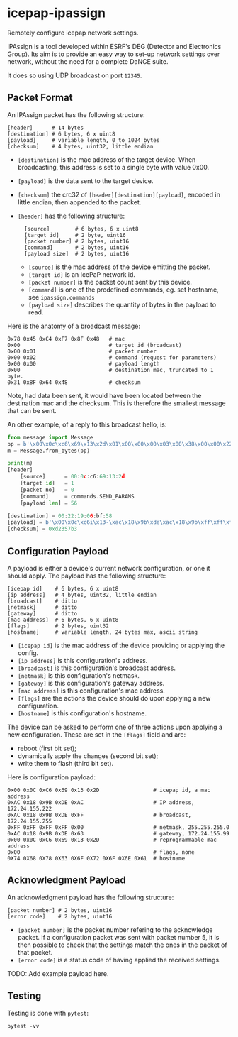 # icepap-ipassign

Remotely configure icepap network settings.

IPAssign is a tool developed within ESRF's DEG (Detector and Electronics Group).
Its aim is to provide an easy way to set-up network settings over network, without the need for a complete DaNCE suite.

It does so using UDP broadcast on port `12345`.

## Packet Format

An IPAssign packet has the following structure:

    [header]      # 14 bytes
    [destination] # 6 bytes, 6 x uint8
    [payload]     # variable length, 0 to 1024 bytes
    [checksum]    # 4 bytes, uint32, little endian

- `[destination]` is the mac address of the target device. When broadcasting,
                  this address is set to a single byte with value 0x00.
- `[payload]` is the data sent to the target device.
- `[checksum]` the crc32 of `[header][destination][payload]`, encoded in little
               endian, then appended to the packet.
- `[header]` has the following structure:

        [source]        # 6 bytes, 6 x uint8
        [target id]     # 2 byte, uint16
        [packet number] # 2 bytes, uint16
        [command]       # 2 bytes, uint16
        [payload size]  # 2 bytes, uint16

  - `[source]` is the mac address of the device emitting the packet.
  - `[target id]` is an IcePaP network id.
  - `[packet number]` is the packet count sent by this device.
  - `[command]` is one of the predefined commands, eg. set hostname, see
                `ipassign.commands`
  - `[payload size]` describes the quantity of bytes in the payload to read.

Here is the anatomy of a broadcast message:

    0x78 0x45 0xC4 0xF7 0x8F 0x48   # mac
    0x00                            # target id (broadcast)
    0x00 0x01                       # packet number
    0x00 0x02                       # command (request for parameters)
    0x00 0x00                       # payload length
    0x00                            # destination mac, truncated to 1 byte.
    0x31 0x8F 0x64 0x48             # checksum

Note, had data been sent, it would have been located between the destination
mac and the checksum.
This is therefore the smallest message that can be sent.

An other example, of a reply to this broadcast hello, is:

```python
from message import Message
pp = b'\x00\x0c\xc6\x69\x13\x2d\x01\x00\x00\x00\x03\x00\x38\x00\x00\x22\x19\x06\xbf\x58\x00\x0c\xc6\x69\x13\x2d\xac\x18\x9b\xde\xac\x18\x9b\xff\xff\xff\xff\x00\xac\x18\x9b\x63\x00\x0c\xc6\x69\x13\x2d\x00\x00\x00\x00\x69\x63\x65\x65\x75\x34\x00\x00\x00\x00\x00\x00\x00\x00\x00\x00\x00\x00\x00\x00\x00\x00\x00\x00\xb3\x57\x23\x0d'
m = Message.from_bytes(pp)

print(m)
[header]
    [source]      = 00:0c:c6:69:13:2d
    [target id]   = 1
    [packet no]   = 0
    [command]     = commands.SEND_PARAMS
    [payload len] = 56

[destination] = 00:22:19:06:bf:58
[payload] = b'\x00\x0c\xc6i\x13-\xac\x18\x9b\xde\xac\x18\x9b\xff\xff\xff\xff\x00\xac\x18\x9bc\x00\x0c\xc6i\x13-\x00\x00\x00\x00iceeu4\x00\x00\x00\x00\x00\x00\x00\x00\x00\x00\x00\x00\x00\x00\x00\x00\x00\x00'
[checksum] = 0xd2357b3
```

## Configuration Payload

A payload is either a device's current network configuration, or one it should apply.
The payload has the following structure:

    [icepap id]    # 6 bytes, 6 x uint8
    [ip address]   # 4 bytes, uint32, little endian
    [broadcast]    # ditto
    [netmask]      # ditto
    [gateway]      # ditto
    [mac address]  # 6 bytes, 6 x uint8
    [flags]        # 2 bytes, uint32
    [hostname]     # variable length, 24 bytes max, ascii string

- `[icepap id]` is the mac address of the device providing or applying the config.
- `[ip address]` is this configuration's address.
- `[broadcast]` is this configuration's broadcast address.
- `[netmask]` is this configuration's netmask.
- `[gateway]` is this configuration's gateway address.
- `[mac address]` is this configuration's mac address.
- `[flags]` are the actions the device should do upon applying a new configuration.
- `[hostname]` is this configuration's hostname.

The device can be asked to perform one of three actions upon applying a new
configuration.
These are set in the `[flags]` field and are:

- reboot (first bit set);
- dynamically apply the changes (second bit set);
- write them to flash (third bit set).

Here is configuration payload:

    0x00 0x0C 0xC6 0x69 0x13 0x2D                 # icepap id, a mac address
    0xAC 0x18 0x9B 0xDE 0xAC                      # IP address, 172.24.155.222
    0xAC 0x18 0x9B 0xDE 0xFF                      # broadcast, 172.24.155.255
    0xFF 0xFF 0xFF 0xFF 0x00                      # netmask, 255.255.255.0
    0xAC 0x18 0x9B 0xDE 0x63                      # gateway, 172.24.155.99
    0x00 0x0C 0xC6 0x69 0x13 0x2D                 # reprogrammable mac address
    0x00                                          # flags, none
    0X74 0X68 0X78 0X63 0X6F 0X72 0X6F 0X6E 0X61  # hostname

## Acknowledgment Payload

An acknowledgment payload has the following structure:

    [packet number] # 2 bytes, uint16
    [error code]    # 2 bytes, uint16

- `[packet number]` is the packet number refering to the acknowledge packet.
                    If a configuration packet was sent with packet number 5,
                    it is then possible to check that the settings match the ones
                    in the packet of that packet.
- `[error code]` is a status code of having applied the received settings.

TODO: Add example payload here.

## Testing

Testing is done with `pytest`:

    pytest -vv
